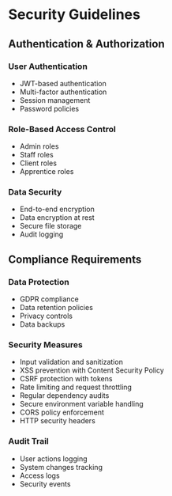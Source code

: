 # Security Guidelines

## Authentication & Authorization

### User Authentication

- JWT-based authentication
- Multi-factor authentication
- Session management
- Password policies

### Role-Based Access Control

- Admin roles
- Staff roles
- Client roles
- Apprentice roles

### Data Security

- End-to-end encryption
- Data encryption at rest
- Secure file storage
- Audit logging

## Compliance Requirements

### Data Protection

- GDPR compliance
- Data retention policies
- Privacy controls
- Data backups

### Security Measures

- Input validation and sanitization
- XSS prevention with Content Security Policy
- CSRF protection with tokens
- Rate limiting and request throttling
- Regular dependency audits
- Secure environment variable handling
- CORS policy enforcement
- HTTP security headers

### Audit Trail

- User actions logging
- System changes tracking
- Access logs
- Security events

